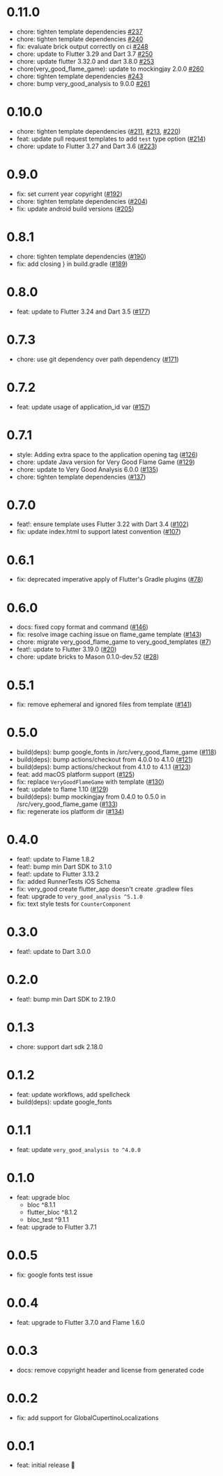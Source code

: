 # 0.11.0

- chore: tighten template dependencies [#237](https://github.com/VeryGoodOpenSource/very_good_templates/pull/237)
- chore: tighten template dependencies [#240](https://github.com/VeryGoodOpenSource/very_good_templates/pull/240)
- fix: evaluate brick output correctly on ci [#248](https://github.com/VeryGoodOpenSource/very_good_templates/pull/248)
- chore: update to Flutter 3.29 and Dart 3.7 [#250](https://github.com/VeryGoodOpenSource/very_good_templates/pull/250)
- chore: update flutter 3.32.0 and dart 3.8.0 [#253](https://github.com/VeryGoodOpenSource/very_good_templates/pull/253)
- chore(very_good_flame_game): update to mockingjay 2.0.0 [#260](https://github.com/VeryGoodOpenSource/very_good_templates/pull/260)
- chore: tighten template dependencies [#243](https://github.com/VeryGoodOpenSource/very_good_templates/pull/243)
- chore: bump very_good_analysis to 9.0.0 [#261](https://github.com/VeryGoodOpenSource/very_good_templates/pull/261)

# 0.10.0

- chore: tighten template dependencies ([#211](https://github.com/VeryGoodOpenSource/very_good_templates/pull/211), [#213](https://github.com/VeryGoodOpenSource/very_good_templates/pull/213), [#220](https://github.com/VeryGoodOpenSource/very_good_templates/pull/220))
- feat: update pull request templates to add `test` type option ([#214](https://github.com/VeryGoodOpenSource/very_good_templates/pull/214))
- chore: update to Flutter 3.27 and Dart 3.6 ([#223](https://github.com/VeryGoodOpenSource/very_good_templates/pull/223))

# 0.9.0

- fix: set current year copyright ([#192](https://github.com/VeryGoodOpenSource/very_good_templates/pull/192))
- chore: tighten template dependencies ([#204](https://github.com/VeryGoodOpenSource/very_good_templates/pull/204))
- fix: update android build versions ([#205](https://github.com/VeryGoodOpenSource/very_good_templates/pull/205))

# 0.8.1

- chore: tighten template dependencies ([#190](https://github.com/VeryGoodOpenSource/very_good_templates/pull/190))
- fix: add closing } in build.gradle ([#189](https://github.com/VeryGoodOpenSource/very_good_templates/pull/189))

# 0.8.0

- feat: update to Flutter 3.24 and Dart 3.5 ([#177](https://github.com/VeryGoodOpenSource/very_good_templates/pull/177))

# 0.7.3

- chore: use git dependency over path dependency ([#171](https://github.com/VeryGoodOpenSource/very_good_templates/pull/171))

# 0.7.2

- feat: update usage of application_id var ([#157](https://github.com/VeryGoodOpenSource/very_good_templates/pull/157))

# 0.7.1

- style: Adding extra space to the application opening tag ([#126](https://github.com/VeryGoodOpenSource/very_good_templates/pull/126))
- chore: update Java version for Very Good Flame Game ([#129](https://github.com/VeryGoodOpenSource/very_good_templates/pull/129))
- chore: update to Very Good Analysis 6.0.0 ([#135](https://github.com/VeryGoodOpenSource/very_good_templates/pull/135))
- chore: tighten template dependencies ([#137](https://github.com/VeryGoodOpenSource/very_good_templates/pull/137))

# 0.7.0

- feat!: ensure template uses Flutter 3.22 with Dart 3.4 ([#102](https://github.com/VeryGoodOpenSource/very_good_templates/pull/102))
- fix: update index.html to support latest convention ([#107](https://github.com/VeryGoodOpenSource/very_good_templates/pull/107))

# 0.6.1

- fix: deprecated imperative apply of Flutter's Gradle plugins ([#78](https://github.com/VeryGoodOpenSource/very_good_templates/pull/78))

# 0.6.0

- docs: fixed copy format and command ([#146](https://github.com/VeryGoodOpenSource/very_good_flame_game/pull/146))
- fix: resolve image caching issue on flame_game template ([#143](https://github.com/VeryGoodOpenSource/very_good_flame_game/pull/143))
- chore: migrate very_good_flame_game to very_good_templates ([#7](https://github.com/VeryGoodOpenSource/very_good_templates/pull/7))
- feat!: update to Flutter 3.19.0 ([#20](https://github.com/VeryGoodOpenSource/very_good_templates/pull/20))
- chore: update bricks to Mason 0.1.0-dev.52 ([#28](https://github.com/VeryGoodOpenSource/very_good_templates/commit/9dca472fb8c97a2fd08dbeea10eaf93d320ac550))

# 0.5.1

- fix: remove ephemeral and ignored files from template ([#141](https://github.com/VeryGoodOpenSource/very_good_flame_game/issues/141))

# 0.5.0

- build(deps): bump google_fonts in /src/very_good_flame_game ([#118](https://github.com/VeryGoodOpenSource/very_good_flame_game/pull/118))
- build(deps): bump actions/checkout from 4.0.0 to 4.1.0 ([#121](https://github.com/VeryGoodOpenSource/very_good_flame_game/pull/121))
- build(deps): bump actions/checkout from 4.1.0 to 4.1.1 ([#123](https://github.com/VeryGoodOpenSource/very_good_flame_game/pull/123))
- feat: add macOS platform support ([#125](https://github.com/VeryGoodOpenSource/very_good_flame_game/pull/125))
- fix: replace `VeryGoodFlameGame` with template ([#130](https://github.com/VeryGoodOpenSource/very_good_flame_game/pull/130))
- feat: update to flame 1.10 ([#129](https://github.com/VeryGoodOpenSource/very_good_flame_game/pull/129))
- build(deps): bump mockingjay from 0.4.0 to 0.5.0 in /src/very_good_flame_game ([#133](https://github.com/VeryGoodOpenSource/very_good_flame_game/pull/133))
- fix: regenerate ios platform dir ([#134](https://github.com/VeryGoodOpenSource/very_good_flame_game/pull/134))

# 0.4.0

- feat!: update to Flame 1.8.2
- feat!: bump min Dart SDK to 3.1.0
- feat!: update to Flutter 3.13.2
- fix: added RunnerTests iOS Schema
- fix: very_good create flutter_app doesn't create .gradlew files
- feat: upgrade to `very_good_analysis ^5.1.0`
- fix: text style tests for `CounterComponent`

# 0.3.0

- feat!: update to Dart 3.0.0

# 0.2.0

- feat!: bump min Dart SDK to 2.19.0

# 0.1.3

- chore: support dart sdk 2.18.0

# 0.1.2

- feat: update workflows, add spellcheck
- build(deps): update google_fonts

# 0.1.1

- feat: update `very_good_analysis to ^4.0.0`

# 0.1.0

- feat: upgrade bloc
  - bloc ^8.1.1
  - flutter_bloc ^8.1.2
  - bloc_test ^9.1.1
- feat: upgrade to Flutter 3.7.1

# 0.0.5

- fix: google fonts test issue

# 0.0.4

- feat: upgrade to Flutter 3.7.0 and Flame 1.6.0

# 0.0.3

- docs: remove copyright header and license from generated code

# 0.0.2

- fix: add support for GlobalCupertinoLocalizations

# 0.0.1

- feat: initial release 🎉

